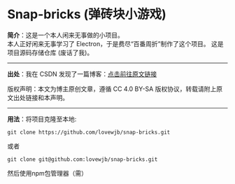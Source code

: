 # Snap-bricks (弹砖块小游戏)

**简介**：这是一个本人闲来无事做的小项目。  
本人正好闲来无事学习了 Electron，于是费尽“百番周折”制作了这个项目。
这是项目源码存储仓库 (废话了我)。

---

**出处**：我在 CSDN 发现了一篇博客：[点击前往原文链接](https://blog.csdn.net/horizon12/article/details/108646596)

版权声明：本文为博主原创文章，遵循 CC 4.0 BY-SA 版权协议，转载请附上原文出处链接和本声明。

---

**用法**：将项目克隆至本地:

```
git clone https://github.com/lovewjb/snap-bricks.git
```

或者

```
git clone git@github.com:lovewjb/snap-bricks.git
```
然后使用npm包管理器（需）